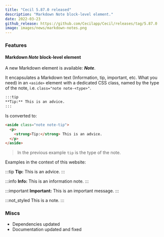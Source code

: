 ```yaml
---
title: "Cecil 5.87.0 released"
description: "Markdown Note block-level element."
date: 2022-03-23
github_release: https://github.com/Cecilapp/Cecil/releases/tag/5.87.0
image: images/news/markdown-notes.png
---
```

### Features

#### Markdown _Note_ block-level element

A new Markdown element is available: **_Note_**.

It encapsulates a Markdown text (Information, tip, important, etc. What you need) in an `<aside>` element with a dedicated CSS class, named by the type of the note, i.e. `class="note note-<type>"`.

```markdown
:::tip
**Tip:** This is an advice.
:::
```

Is converted to:

```html
<aside class="note note-tip">
  <p>
    <strong>Tip:</strong> This is an advice.
  </p>
</aside>
```

> In the previous example `tip` is the type of the note.

Examples in the context of this website:

:::tip
**Tip:** This is an advice.
:::

:::info
**Info:** This is an information note.
:::

:::important
**Important:** This is an important message.
:::

:::not_styled
This is a note.
:::

### Miscs

- Dependencies updated
- Documentation updated and fixed
